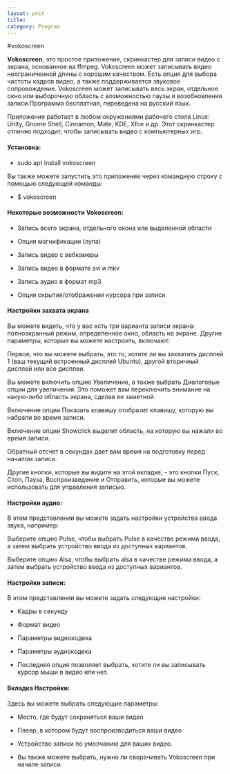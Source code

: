 ```yaml
---
layout: post
title:  
category: Program
---
```


#vokoscreen

**Vokoscreen**, это простое приложение, скринкастер для записи видео с экрана, основанное на ffmpeg. Vokoscreen может записывать видео неограниченной длины с хорошим качеством. Есть опция для выбора частоты кадров видео, а также поддерживается звуковое сопровождение. Vokoscreen может записывать весь экран, отдельное окно или выборочную область с возможностью паузы и возобновления записи.Программа бесплатная, переведена на русский язык.

Приложение работает в любом окружениями рабочего стола Linux: Unity, Gnome Shell, Cinnamon, Mate, KDE, Xfce и др. Этот скринкастер отлично подходит, чтобы записывать видео с компьютерных игр.

#### Установка:

- sudo apt install vokoscreen

Вы также можете запустить это приложение через командную строку с помощью следующей команды:

- $ vokoscreen

#### Некоторые возможности Vokoscreen:

- Запись всего экрана, отдельного окона или выделенной области

- Опция магнификации (лупа)

- Запись видео с вебкамеры

- Запись видео в формате avi и mkv

- Запись аудио в формат mp3

- Опция скрытия/отображения курсора при записи

#### Настройки захвата экрана  

Вы можете видеть, что у вас есть три варианта записи экрана: полноэкранный режим, определенное окно, область на экране. Другие параметры, которые вы можете настроить, включают:

Первое, что вы можете выбрать, это то, хотите ли вы захватить дисплей 1 (ваш текущий встроенный дисплей Ubuntu), другой вторичный дисплей или все дисплеи.


Вы можете включить опцию Увеличение, а также выбрать Диалоговые опции для увеличения. Это поможет вам переключить внимание на какую-либо область экрана, сделав ее заметной.

Включение опции Показать клавишу отобразит клавишу, которую вы набрали во время записи.

Включение опции Showclick выделит область, на которую вы нажали во время записи.

Обратный отсчет в секундах дает вам время на подготовку перед началом записи.

Другие кнопки, которые вы видите на этой вкладке, - это кнопки Пуск, Стоп, Пауза, Воспроизведение и Отправить, которые вы можете использовать для управления записью.

#### Настройки аудио:

В этом представлении вы можете задать настройки устройства ввода звука, например:

Выберите опцию Pulse, чтобы выбрать Pulse в качестве режима ввода, а затем выбрать устройство ввода из доступных вариантов.


Выберите опцию Alsa, чтобы выбрать alsa в качестве режима ввода, а затем выбрать устройство ввода из доступных вариантов.

#### Настройки записи:

В этом представлении вы можете задать следующие настройки:


- Кадры в секунду


- Формат видео


- Параметры видеокодека


- Параметры аудиокодека


- Последняя опция позволяет выбрать, хотите ли вы записывать курсор мыши в видео или нет.

#### Вкладка Настройки:

Здесь вы можете выбрать следующие параметры:

- Место, где будут сохраняться ваши видео

- Плеер, в котором будут воспроизводиться ваши видео

- Устройство записи по умолчанию для ваших видео.

- Вы также можете выбрать, нужно ли сворачивать Vokoscreen при начале записи.

